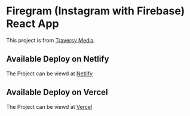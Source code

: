 # Firegram (Instagram with Firebase) React App

This project is from [Traversy Media](https://www.youtube.com/watch?v=vUe91uOx7R0).

## Available Deploy on Netlify

The Project can be viewd at [Netlify](https://insta-firebase.netlify.app/)

## Available Deploy on Vercel

The Project can be viewd at [Vercel](https://firegram-eta.vercel.app/)
